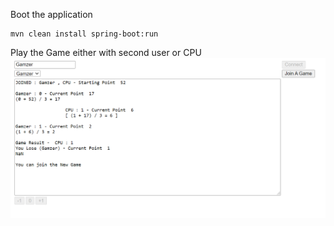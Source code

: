 Boot the application


    mvn clean install spring-boot:run
    
    
Play the Game either with second user or CPU
    ![](https://github.com/rameshkrishnanme/gameofthree/raw/master/Screenshot2021-07-31125900.png)
